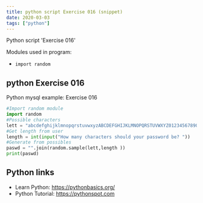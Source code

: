 ```yaml
---
title: python script Exercise 016 (snippet)
date: 2020-03-03
tags: ["python"]
---
```

Python script 'Exercise 016'


Modules used in program: 
* `import random`

## python Exercise 016

Python mysql example: Exercise 016

```python
#Import random module
import random
#Possible characters
lett = "abcdefghijklmnopqrstuvwxyzABCDEFGHIJKLMNOPQRSTUVWXYZ01234567890!@#$%^&*()?"
#Get length from user
length = int(input("How many characters should your password be? "))
#Generate from possibles
paswd = "".join(random.sample(lett,length ))
print(paswd)

```

## Python links

- Learn Python: https://pythonbasics.org/
- Python Tutorial: https://pythonspot.com
